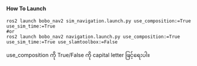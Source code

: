 #### How To Launch
```
ros2 launch bobo_nav2 sim_navigation.launch.py use_composition:=True use_sim_time:=True
#or
ros2 launch bobo_nav2 navigation.launch.py use_composition:=True use_sim_time:=True use_slamtoolbox:=False

```
use_composition ကို True/False ကို capital letter ဖြင့်ရေးပါ။